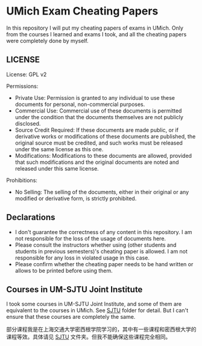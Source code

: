 # UMich Exam Cheating Papers

In this repository I will put my cheating papers of exams in UMich. Only from the courses I learned and exams I took, and all the cheating papers were completely done by myself.

## LICENSE

License: GPL v2

Permissions:

- Private Use: Permission is granted to any individual to use these documents for personal, non-commercial purposes.
- Commercial Use: Commercial use of these documents is permitted under the condition that the documents themselves are not publicly disclosed.
- Source Credit Required: If these documents are made public, or if derivative works or modifications of these documents are published, the original source must be credited, and such works must be released under the same license as this one.
- Modifications: Modifications to these documents are allowed, provided that such modifications and the original documents are noted and released under this same license.

Prohibitions:

- No Selling: The selling of the documents, either in their original or any modified or derivative form, is strictly prohibited.

## Declarations

- I don't guarantee the correctness of any content in this repository. I am not responsible for the loss of the usage of documents here.
- Please consult the instructors whether using (other students and students in previous semesters)'s cheating paper is allowed. I am not responsible for any loss in violated usage in this case.
- Please confirm whether the cheating paper needs to be hand written or allows to be printed before using them.

## Courses in UM-SJTU Joint Institute

I took some courses in UM-SJTU Joint Institute, and some of them are equivalent to the courses in UMich. See [SJTU](/SJTU) folder for detail. But I can't ensure that these courses are completely the same.

部分课程我是在上海交通大学密西根学院学习的，其中有一些课程和密西根大学的课程等效。具体请见 [SJTU](/SJTU) 文件夹。但我不能确保这些课程完全相同。
